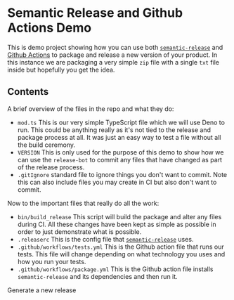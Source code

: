 # Semantic Release and Github Actions Demo

This is demo project showing how you can use both
[`semantic-release`](https://github.com/semantic-release/semantic-release) and
[Github Actions](https://docs.github.com/en/actions) to package and release a
new version of your product. In this instance we are packaging a very simple
`zip` file with a single `txt` file inside but hopefully you get the idea.

## Contents

A brief overview of the files in the repo and what they do:

- `mod.ts` This is our very simple TypeScript file which we will use Deno to
  run. This could be anything really as it's not tied to the release and package
  process at all. It was just an easy way to test a file without all the build
  ceremony.
- `VERSION` This is only used for the purpose of this demo to show how we can
  use the `release-bot` to commit any files that have changed as part of the
  release process.
- `.gitIgnore` standard file to ignore things you don't want to commit. Note
  this can also include files you may create in CI but also don't want to
  commit.

Now to the important files that really do all the work:

- `bin/build_release` This script will build the package and alter any files
  during CI. All these changes have been kept as simple as possible in order to
  just demonstrate what is possible.
- `.releaserc` This is the config file that
  [`semantic-release`](https://github.com/semantic-release/semantic-release)
  uses.
- `.github/workflows/tests.yml` This is the Github action file that runs our
  tests. This file will change depending on what technology you uses and how you
  run your tests.
- `.github/workflows/package.yml` This is the Github action file installs
  `semantic-release` and its dependencies and then run it.

Generate a new release
